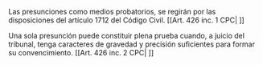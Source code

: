 Las presunciones como medios probatorios, se regirán por las disposiciones del artículo 1712 del Código Civil. [[Art. 426 inc. 1 CPC| ]]

Una sola presunción puede constituir plena prueba cuando, a juicio del tribunal, tenga caracteres de gravedad y precisión suficientes para formar su convencimiento. [[Art. 426 inc. 2 CPC| ]]